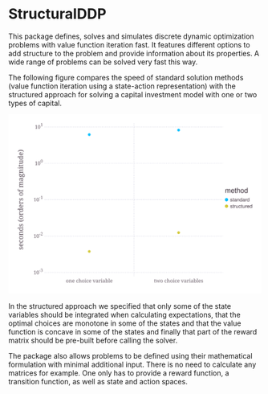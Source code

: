 # StructuralDDP

This package defines, solves and simulates discrete dynamic optimization problems with value function iteration fast. It features different options to add structure to the problem and provide information about its properties. A wide range of problems can be solved very fast this way.

The following figure compares the speed of standard solution methods (value function iteration using a state-action representation) with the structured approach for solving a capital investment model with one or two types of capital.

![alt text](benchmark/compare.svg "Benchmarking acceleration")

In the structured approach we specified that only some of the state variables should be integrated when calculating expectations, that the optimal choices are monotone in some of the states and that the value function is concave in some of the states and finally that part of the reward matrix should be pre-built before calling the solver.

The package also allows problems to be defined using their mathematical formulation with minimal additional input. There is no need to calculate any matrices for example. One only has to provide a reward function, a transition function, as well as state and action spaces.
